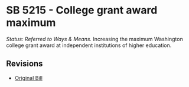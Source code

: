 # SB 5215 - College grant award maximum
*Status: Referred to Ways & Means.*
Increasing the maximum Washington college grant award at independent institutions of higher education.

## Revisions
* [Original Bill](1/)